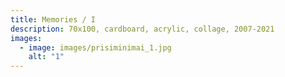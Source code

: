 ```yaml
---
title: Memories / I
description: 70x100, cardboard, acrylic, collage, 2007-2021
images:
  - image: images/prisiminimai_1.jpg
    alt: "1"
---
```

